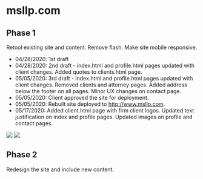 # msllp.com

## Phase 1
Retool existing site and content.  Remove flash.  Make site mobile responsive.

* 04/28/2020: 1st draft
* 04/28/2020: 2nd draft - index.html and profile.html pages updated with client changes.  Added quotes to clients.html page.
* 05/05/2020: 3rd draft - index.html and profile.html pages updated with client changes.  Removed clients and attorney pages.  Added address below the footer on all pages.  Minor UX changes on contact page.
* 05/05/2020: Client approved the site for deployment.
* 05/05/2020: Rebuilt site deployed to http://www.msllp.com.
* 05/17/2020: Added client.html page with firm client logos.  Updated text justification on index and profile pages.  Updated images on profile and contact pages.

![](https://res.cloudinary.com/damplk/image/upload/v1588710769/portal/still_msllp_ynu8c6.png)
![](https://res.cloudinary.com/damplk/image/upload/v1588710880/portal/msllp_yn3aob.gif)

## Phase 2
Redesign the site and include new content.
